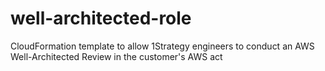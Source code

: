 # well-architected-role
CloudFormation template to allow 1Strategy engineers to conduct an AWS Well-Architected Review in the customer's AWS act
